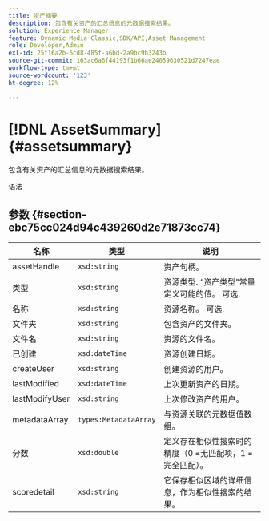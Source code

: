 ```yaml
---
title: 资产摘要
description: 包含有关资产的汇总信息的元数据搜索结果。
solution: Experience Manager
feature: Dynamic Media Classic,SDK/API,Asset Management
role: Developer,Admin
exl-id: 25f16a2b-6cd8-485f-a6bd-2a9bc9b3243b
source-git-commit: 163ac6a6f44193f1b66ae24059630521d7247eae
workflow-type: tm+mt
source-wordcount: '123'
ht-degree: 12%

---
```


# [!DNL AssetSummary]{#assetsummary}

包含有关资产的汇总信息的元数据搜索结果。

语法

## 参数 {#section-ebc75cc024d94c439260d2e71873cc74}

| 名称 | 类型 | 说明 |
|---|---|---|
| assetHandle | `xsd:string` | 资产句柄。 |
| 类型 | `xsd:string` | 资源类型. “资产类型”常量定义可能的值。 可选. |
| 名称 | `xsd:string` | 资源名称。 可选. |
| 文件夹 | `xsd:string` | 包含资产的文件夹。 |
| 文件名 | `xsd:string` | 资源的文件名。 |
| 已创建 | `xsd:dateTime` | 资源创建日期。 |
| createUser | `xsd:string` | 创建资源的用户。 |
| lastModified | `xsd:dateTime` | 上次更新资产的日期。 |
| lastModifyUser | `xsd:string` | 上次修改资产的用户。 |
| metadataArray | `types:MetadataArray` | 与资源关联的元数据值数组。 |
| 分数 | `xsd:double` | 定义存在相似性搜索时的精度（0 =无匹配项，1 =完全匹配）。 |
| scoredetail | `xsd:string` | 它保存相似区域的详细信息，作为相似性搜索的结果。 |
